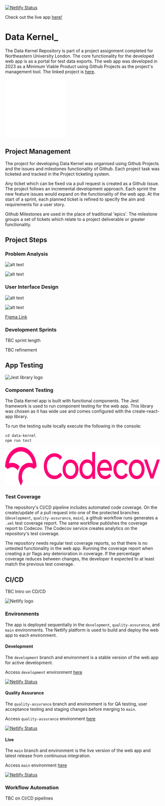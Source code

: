 [![Netlify Status](https://api.netlify.com/api/v1/badges/5a0f3cd6-4264-4d26-89b2-49d56405256f/deploy-status)](https://app.netlify.com/sites/gregarious-granita-344ab3/deploys)

Check out the live app [here!](https://gregarious-granita-344ab3.netlify.app)

# Data Kernel_

The Data Kernel Repository is part of a project assignment completed for Northeastern University London. The core functionality for the developed web app is as a portal for test data exports. The web app was developed in 2023 as a Minimum Viable Product using Github Projects as the project's management tool. The linked project is [here](https://github.com/users/kirryl/projects/1/views/3).

![alt](res/github-mark-white.svg)

## Project Management

The project for developing Data Kernel was organised using Github Projects and the issues and milestones functionality of Github. Each project task was ticketed and tracked in the Project ticketing system.

Any ticket which can be fixed via a pull request is created as a Github Issue. The project follows an incremental development approach. Each sprint the new feature issues would expand on the functionality of the web app. At the start of a sprint, each planned ticket is refined to specify the aim and requirements for a user story.

Github Milestones are used in the place of traditional 'epics'. The milestone groups a set of tickets which relate to a project deliverable or greater functionality.

## Project Steps

### Problem Analysis

![alt text](res/Ideate1.PNG)

![alt text](res/Ideate2.PNG)

### User Interface Design

![alt text](res/Figma1.PNG)

![alt text](res/Figma2.PNG)

[Figma Link](https://www.figma.com/file/YsBjuMR3hcsKRLJFGfePu4/Data-Kernel_?type=design&node-id=4%3A63&mode=design&t=KhngNZH3w0eEhSVj-1)

### Development Sprints

TBC sprint length

TBC refinement

## App Testing

<p align="left">
    <img src="res/jest-logo.PNG" alt="Jest library logo" height="125">
</p>

### Component Testing

The Data Kernel app is built with functional components. The Jest framework is used to run component testing for the web app. This library was chosen as it has wide use and comes configured with the create-react-app library.

To run the testing suite locally execute the following in the console:

```node
cd data-kernel
npm run test
```

<p align="left">
    <img src="res/codecov.svg" alt="Netlify logo" height="125">
</p>

### Test Coverage

The repository's CI/CD pipeline includes automated code coverage. On the create/update of a pull request into one of the protected branches (`development`, `quality-assurance`, `main`), a github workflow runs generates a `.xml` test coverage report. The same workflow publishes the coverage report to Codecov. The Codecov service creates analytics on the repository's test coverage.

The repository needs regular test coverage reports, so that there is no untested functionality in the web app. Running the coverage report when creating a pr flags any deterioration in coverage. If the percentage coverage reduces between changes, the developer it expected to at least match the previous test coverage.

## CI/CD

TBC Intro on CD/CD

<p align="left">
    <img src="res/Netlify-logo.png" alt="Netlify logo" height="125">
</p>

### Environments

The app is deployed sequentially in the `development`, `quality-assurance`, and `main` environments. The Netlify platform is used to build and deploy the web app to each environment.

#### Development

The `development` branch and environment is a stable version of the web app for active development.

Access `development` environment [here](https://tangerine-lebkuchen-6fc955.netlify.app)

[![Netlify Status](https://api.netlify.com/api/v1/badges/1170c14b-2e3c-494c-96d7-6a5cedd89970/deploy-status)](https://app.netlify.com/sites/tangerine-lebkuchen-6fc955/deploys)

#### Quality Assurance

The `quality-assurance` branch and environment is for QA testing, user acceptance testing and staging changes before merging to `main`.

Access `quality-assurance` environment [here](https://mellow-heliotrope-691105.netlify.app/)

[![Netlify Status](https://api.netlify.com/api/v1/badges/6f10fd74-83f9-4bc0-a00c-21ae7abf3ef2/deploy-status)](https://app.netlify.com/sites/mellow-heliotrope-691105/deploys)

#### Live

The `main` branch and environment is the live version of the web app and latest release from continuous integration.

Access `main` environment [here](https://gregarious-granita-344ab3.netlify.app)

[![Netlify Status](https://api.netlify.com/api/v1/badges/5a0f3cd6-4264-4d26-89b2-49d56405256f/deploy-status)](https://app.netlify.com/sites/gregarious-granita-344ab3/deploys)

### Workflow Automation

TBC on CI/CD pipelines
